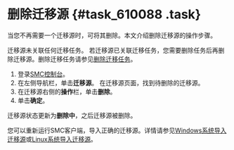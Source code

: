 # 删除迁移源 {#task_610088 .task}

当您不再需要一个迁移源时，可将其删除。本文介绍删除迁移源的操作步骤。

迁移源未关联任何迁移任务。 若迁移源已关联迁移任务，您需要删除任务后再删除迁移源。删除迁移任务请参见[删除迁移任务](cn.zh-CN/用户指南/删除迁移任务.md#)。

1.  登录[SMC控制台](https://smc.console.aliyun.com/)。
2.  在左侧导航栏，单击**迁移源**。 在迁移源页面，找到待删除的迁移源。
3.  在迁移源右侧的**操作**栏，单击**删除**。
4.  单击**确定**。

迁移源状态更新为**删除中**，之后迁移源被删除。

您可以重新运行SMC客户端，导入正确的迁移源。详情请参见[Windows系统导入迁移源](../../../../cn.zh-CN/快速入门/控制台迁移/导入迁移源/导入迁移源（Windows）.md#)或[Linux系统导入迁移源](../../../../cn.zh-CN/快速入门/控制台迁移/导入迁移源/导入迁移源（Linux）.md#)。

